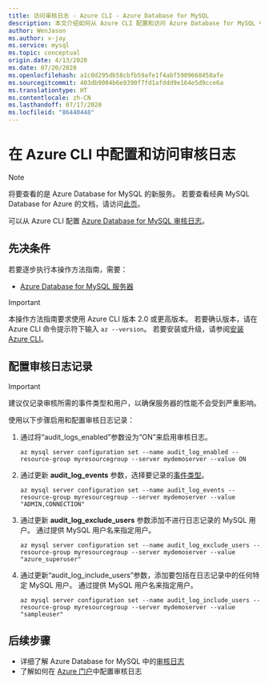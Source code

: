 ```yaml
---
title: 访问审核日志 - Azure CLI - Azure Database for MySQL
description: 本文介绍如何从 Azure CLI 配置和访问 Azure Database for MySQL 中的审核日志。
author: WenJason
ms.author: v-jay
ms.service: mysql
ms.topic: conceptual
origin.date: 4/13/2020
ms.date: 07/20/2020
ms.openlocfilehash: a1c0d295db58cbfb59afe1f4abf5909660458afe
ms.sourcegitcommit: 403db9004b6e9390f7fd1afddd9e164e5d9cce6a
ms.translationtype: HT
ms.contentlocale: zh-CN
ms.lasthandoff: 07/17/2020
ms.locfileid: "86440448"
---
```

# <a name="configure-and-access-audit-logs-in-the-azure-cli"></a>在 Azure CLI 中配置和访问审核日志

> [!NOTE] 
> 将要查看的是 Azure Database for MySQL 的新服务。 若要查看经典 MySQL Database for Azure 的文档，请访问[此页](https://docs.azure.cn/zh-cn/mysql-database-on-azure/)。

可以从 Azure CLI 配置 [Azure Database for MySQL 审核日志](concepts-audit-logs.md)。

## <a name="prerequisites"></a>先决条件

若要逐步执行本操作方法指南，需要：

- [Azure Database for MySQL 服务器](quickstart-create-mysql-server-database-using-azure-portal.md)

> [!IMPORTANT]
> 本操作方法指南要求使用 Azure CLI 版本 2.0 或更高版本。 若要确认版本，请在 Azure CLI 命令提示符下输入 `az --version`。 若要安装或升级，请参阅[安装 Azure CLI](/cli/install-azure-cli)。

## <a name="configure-audit-logging"></a>配置审核日志记录

>[!IMPORTANT]
> 建议仅记录审核所需的事件类型和用户，以确保服务器的性能不会受到严重影响。

使用以下步骤启用和配置审核日志记录：

1. 通过将“audit_logs_enabled”参数设为“ON”来启用审核日志。 
    ```azurecli
    az mysql server configuration set --name audit_log_enabled --resource-group myresourcegroup --server mydemoserver --value ON
    ```

1. 通过更新 **audit_log_events** 参数，选择要记录的[事件类型](concepts-audit-logs.md#configure-audit-logging)。
    ```azurecli
    az mysql server configuration set --name audit_log_events --resource-group myresourcegroup --server mydemoserver --value "ADMIN,CONNECTION"
    ```

1. 通过更新 **audit_log_exclude_users** 参数添加不进行日志记录的 MySQL 用户。 通过提供 MySQL 用户名来指定用户。
    ```azurecli
    az mysql server configuration set --name audit_log_exclude_users --resource-group myresourcegroup --server mydemoserver --value "azure_superuser"
    ```

1. 通过更新“audit_log_include_users”参数，添加要包括在日志记录中的任何特定 MySQL 用户。 通过提供 MySQL 用户名来指定用户。
    ```azurecli
    az mysql server configuration set --name audit_log_include_users --resource-group myresourcegroup --server mydemoserver --value "sampleuser"
    ```

## <a name="next-steps"></a>后续步骤
- 详细了解 Azure Database for MySQL 中的[审核日志](concepts-audit-logs.md)
- 了解如何在 [Azure 门户](howto-configure-audit-logs-portal.md)中配置审核日志